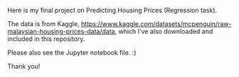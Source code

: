 Here is my final project on Predicting Housing Prices (Regression task). 

The data is from Kaggle, https://www.kaggle.com/datasets/mcpenguin/raw-malaysian-housing-prices-data/data, which I've also downloaded and included in this repository. 

Please also see the Jupyter notebook file. :) 

Thank you!
